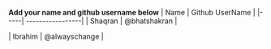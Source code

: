 **Add your name and github username below**
| Name | Github UserName |
|-----| -----------------|
| Shaqran | @bhatshakran |

| Ibrahim | @alwayschange |
